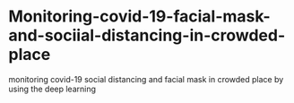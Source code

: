 # Monitoring-covid-19-facial-mask-and-sociial-distancing-in-crowded-place
monitoring covid-19 social distancing and facial mask in crowded place by using the deep learning
